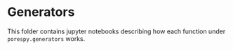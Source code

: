 # Generators

This folder contains jupyter notebooks describing how each function under
`porespy.generators` works.
